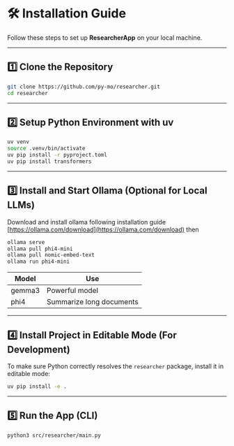 # 🛠 Installation Guide

Follow these steps to set up **ResearcherApp** on your local machine.

---

## 1️⃣ Clone the Repository

```bash
git clone https://github.com/py-mo/researcher.git
cd researcher
```

---

## 2️⃣ Setup Python Environment with uv

```bash
uv venv
source .venv/bin/activate
uv pip install -r pyproject.toml
uv pip install transformers
```

---

## 3️⃣ Install and Start Ollama (Optional for Local LLMs)

Download and install ollama following installation guide [https://ollama.com/download](https://ollama.com/download)
then

```bash
ollama serve
ollama pull phi4-mini
ollama pull nomic-embed-text
ollama run phi4-mini
```

| Model   | Use                      |
| ------- | ------------------------ |
| gemma3  | Powerful model           |
| phi4    | Summarize long documents |

---

## 4️⃣ Install Project in Editable Mode (For Development)

To make sure Python correctly resolves the `researcher` package, install it in editable mode:

```bash
uv pip install -e .
```

---

## 5️⃣ Run the App (CLI)

```bash
python3 src/researcher/main.py
```
